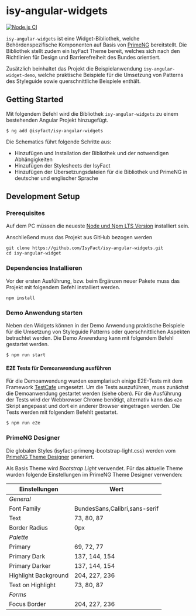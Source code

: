 # isy-angular-widgets

[![Node.js CI](https://github.com/IsyFact/isy-angular-widgets/actions/workflows/node.js.yml/badge.svg)](https://github.com/IsyFact/isy-angular-widgets/actions/workflows/node.js.yml)

`isy-angular-widgets` ist eine Widget-Bibliothek, welche Behördenspezifische Komponenten auf Basis von [PrimeNG](https://www.primefaces.org/primeng/) bereitstellt.
Die Bibliothek stellt zudem ein IsyFact Theme bereit, welches sich nach den Richtlinien für Design und Barrierefreiheit des Bundes orientiert.

Zusätzlich beinhaltet das Projekt die Beispielanwendung `isy-angular-widget-demo`, welche praktische Beispiele für die Umsetzung von Patterns des Styleguide sowie querschnittliche Beispiele enthält.

## Getting Started

Mit folgendem Befehl wird die Bibliothek `isy-angular-widgets` zu einem bestehenden Angular Projekt hinzugefügt.

```
$ ng add @isyfact/isy-angular-widgets
```

Die Schematics führt folgende Schritte aus:
- Hinzufügen und Installation der Bibliothek und der notwendigen Abhängigkeiten
- Hinzufügen der Stylesheets der IsyFact
- Hinzufügen der Übersetzungsdateien für die Bibliothek und PrimeNG in deutscher und englischer Sprache

## Development Setup

### Prerequisites

Auf dem PC müssen die neueste [Node und Npm LTS Version](https://nodejs.org/en/download/) installiert sein.


Anschließend muss das Projekt aus GitHub bezogen werden

```shell
git clone https://github.com/IsyFact/isy-angular-widgets.git
cd isy-angular-widget
```

### Dependencies Installieren

Vor der ersten Ausführung, bzw. beim Ergänzen neuer Pakete muss das Projekt mit folgendem Befehl installiert werden.

```shell
npm install
```

### Demo Anwendung starten

Neben den Widgets können in der Demo Anwendung praktische Beispiele für die Umsetzung von Styleguide Patterns oder querschnittlichen Aspekten betrachtet werden.
Die Demo Anwendung kann mit folgendem Befehl gestartet werden. 

```
$ npm run start
```

#### E2E Tests für Demoanwendung ausführen

Für die Demoanwendung wurden exemplarisch einige E2E-Tests mit dem Framework [TestCafe](https://testcafe.io/) umgesetzt.
Um die Tests auszuführen, muss zunächst die Demoanwendung gestartet werden (siehe oben).
Für die Ausführung der Tests wird der Webbrowser Chrome benötigt, alternativ kann das `e2e` Skript angepasst und dort ein anderer Browser eingetragen werden.
Die Tests werden mit folgendem Befehlt gestartet.

```
$ npm run e2e
```

### PrimeNG Designer
Die globalen Styles (isyfact-primeng-bootstrap-light.css) werden vom [PrimeNG Theme Designer](https://designer.primeng.org/#/) generiert.


Als Basis Theme wird _Bootstrap Light_ verwendet.
Für das aktuelle Theme wurden folgende Einstellungen im PrimeNG Theme Designer verwenden:

| Einstellungen        | Wert                          | 
|----------------------|-------------------------------|
| *General*            |                               |
| Font Family          | BundesSans,Calibri,sans-serif |
| Text                 | 73, 80, 87                    |
| Border Radius        | 0px                           |
| *Palette*            |                               |
| Primary              | 69, 72, 77                    |
| Primary Dark         | 137, 144, 154                 |
| Primary Darker       | 137, 144, 154                 |
| Highlight Background | 204, 227, 236                 |
| Text on Highlight    | 73, 80, 87                    |
| *Forms*              |                               |
| Focus Border         | 204, 227, 236                 |

